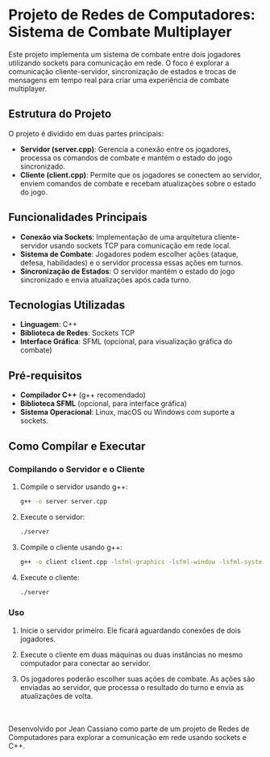 # Projeto de Redes de Computadores: Sistema de Combate Multiplayer

Este projeto implementa um sistema de combate entre dois jogadores utilizando sockets para comunicação em rede. O foco é explorar a comunicação cliente-servidor, sincronização de estados e trocas de mensagens em tempo real para criar uma experiência de combate multiplayer.

## Estrutura do Projeto

O projeto é dividido em duas partes principais:

- **Servidor (server.cpp)**: Gerencia a conexão entre os jogadores, processa os comandos de combate e mantém o estado do jogo sincronizado.
- **Cliente (client.cpp)**: Permite que os jogadores se conectem ao servidor, enviem comandos de combate e recebam atualizações sobre o estado do jogo.

## Funcionalidades Principais

- **Conexão via Sockets**: Implementação de uma arquitetura cliente-servidor usando sockets TCP para comunicação em rede local.
- **Sistema de Combate**: Jogadores podem escolher ações (ataque, defesa, habilidades) e o servidor processa essas ações em turnos.
- **Sincronização de Estados**: O servidor mantém o estado do jogo sincronizado e envia atualizações após cada turno.

## Tecnologias Utilizadas

- **Linguagem**: C++
- **Biblioteca de Redes**: Sockets TCP
- **Interface Gráfica**: SFML (opcional, para visualização gráfica do combate)

## Pré-requisitos

- **Compilador C++** (g++ recomendado)
- **Biblioteca SFML** (opcional, para interface gráfica)
- **Sistema Operacional**: Linux, macOS ou Windows com suporte a sockets.

## Como Compilar e Executar

### Compilando o Servidor e o Cliente

1. Compile o servidor usando g++:
   ```bash
   g++ -o server server.cpp
    ```

2. Execute o servidor:

    ```bash
    ./server
    ```

3. Compile o cliente usando g++:

    ```bash
    g++ -o client client.cpp -lsfml-graphics -lsfml-window -lsfml-system
    ```
4. Execute o cliente:

    ```bash
    ./server
    ```

### Uso

1. Inicie o servidor primeiro. Ele ficará aguardando conexões de dois jogadores.

2. Execute o cliente em duas máquinas ou duas instâncias no mesmo computador para conectar ao servidor.
    
3. Os jogadores poderão escolher suas ações de combate. As ações são enviadas ao servidor, que processa o resultado do turno e envia as atualizações de volta.

<br>
<br>
Desenvolvido por Jean Cassiano como parte de um projeto de Redes de Computadores para explorar a comunicação em rede usando sockets e C++.